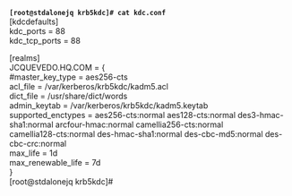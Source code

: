 <code><b>[root@stdalonejq krb5kdc]# cat kdc.conf </b></code><br>
[kdcdefaults]<br>
 kdc_ports = 88<br>
 kdc_tcp_ports = 88<br>

[realms]<br>
 JCQUEVEDO.HQ.COM = {<br>
  #master_key_type = aes256-cts<br>
  acl_file = /var/kerberos/krb5kdc/kadm5.acl<br>
  dict_file = /usr/share/dict/words<br>
  admin_keytab = /var/kerberos/krb5kdc/kadm5.keytab<br>
  supported_enctypes = aes256-cts:normal aes128-cts:normal des3-hmac-sha1:normal arcfour-hmac:normal camellia256-cts:normal<br> camellia128-cts:normal des-hmac-sha1:normal des-cbc-md5:normal des-cbc-crc:normal<br>
  max_life = 1d<br>
  max_renewable_life = 7d<br>
 }<br>
[root@stdalonejq krb5kdc]# <br>
